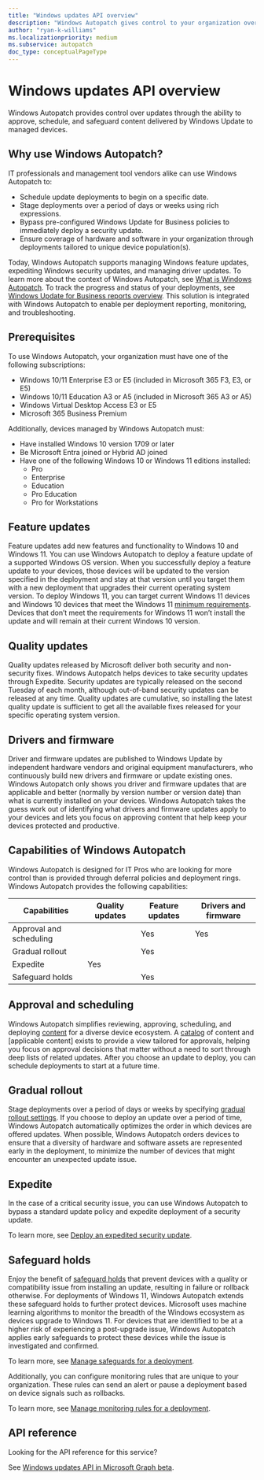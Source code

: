 ```yaml
---
title: "Windows updates API overview"
description: "Windows Autopatch gives control to your organization over the updates offered to your devices."
author: "ryan-k-williams"
ms.localizationpriority: medium
ms.subservice: autopatch
doc_type: conceptualPageType
---
```


# Windows updates API overview

Windows Autopatch provides control over updates through the ability to approve, schedule, and safeguard content delivered by Windows Update to managed devices.

## Why use Windows Autopatch?

IT professionals and management tool vendors alike can use Windows Autopatch to:
* Schedule update deployments to begin on a specific date.
* Stage deployments over a period of days or weeks using rich expressions.
* Bypass pre-configured Windows Update for Business policies to immediately deploy a security update.
* Ensure coverage of hardware and software in your organization through deployments tailored to unique device population(s).

Today, Windows Autopatch supports managing Windows feature updates, expediting Windows security updates, and managing driver updates. To learn more about the context of Windows Autopatch, see [What is Windows Autopatch](/windows/deployment/windows-autopatch/overview/windows-autopatch-overview). To track the progress and status of your deployments, see [Windows Update for Business reports overview](/windows/deployment/update/wufb-reports-overview). This solution is integrated with Windows Autopatch to enable per deployment reporting, monitoring, and troubleshooting.

## Prerequisites

To use Windows Autopatch, your organization must have one of the following subscriptions:
* Windows 10/11 Enterprise E3 or E5 (included in Microsoft 365 F3, E3, or E5)
* Windows 10/11 Education A3 or A5 (included in Microsoft 365 A3 or A5)
* Windows Virtual Desktop Access E3 or E5
* Microsoft 365 Business Premium

Additionally, devices managed by Windows Autopatch must:
* Have installed Windows 10 version 1709 or later
* Be Microsoft Entra joined or Hybrid AD joined
* Have one of the following Windows 10 or Windows 11 editions installed:
    * Pro
    * Enterprise
    * Education
    * Pro Education
    * Pro for Workstations

## Feature updates

Feature updates add new features and functionality to Windows 10 and Windows 11. You can use Windows Autopatch to deploy a feature update of a supported Windows OS version. When you successfully deploy a feature update to your devices, those devices will be updated to the version specified in the deployment and stay at that version until you target them with a new deployment that upgrades their current operating system version. To deploy Windows 11, you can target current Windows 11 devices and Windows 10 devices that meet the Windows 11 [minimum requirements](https://blogs.windows.com/windows-insider/2021/06/28/update-on-windows-11-minimum-system-requirements/). Devices that don’t meet the requirements for Windows 11 won’t install the update and will remain at their current Windows 10 version.

## Quality updates

Quality updates released by Microsoft deliver both security and non-security fixes. Windows Autopatch helps devices to take security updates through Expedite. Security updates are typically released on the second Tuesday of each month, although out-of-band security updates can be released at any time. Quality updates are cumulative, so installing the latest quality update is sufficient to get all the available fixes released for your specific operating system version.

## Drivers and firmware

Driver and firmware updates are published to Windows Update by independent hardware vendors and original equipment manufacturers, who continuously build new drivers and firmware or update existing ones. Windows Autopatch only shows you driver and firmware updates that are applicable and better (normally by version number or version date) than what is currently installed on your devices. Windows Autopatch takes the guess work out of identifying what drivers and firmware updates apply to your devices and lets you focus on approving content that help keep your devices protected and productive.

## Capabilities of Windows Autopatch

Windows Autopatch is designed for IT Pros who are looking for more control than is provided through deferral policies and deployment rings. Windows Autopatch provides the following capabilities:

|Capabilities | Quality updates | Feature updates | Drivers and firmware|
|---|---|---|---|
|Approval and scheduling | | Yes | Yes |
|Gradual rollout | | Yes | |
|Expedite | Yes | | |
|Safeguard holds| | Yes | |

## Approval and scheduling

Windows Autopatch simplifies reviewing, approving, scheduling, and deploying [content](/graph/api/resources/windowsupdates-catalogcontent) for a diverse device ecosystem. A [catalog](/graph/api/resources/windowsupdates-catalog) of content and [applicable content] exists to provide a view tailored for approvals, helping you focus on approval decisions that matter without a need to sort through deep lists of related updates. After you choose an update to deploy, you can schedule deployments to start at a future time.

## Gradual rollout

Stage deployments over a period of days or weeks by specifying [gradual rollout settings](/graph/api/resources/windowsupdates-gradualrolloutsettings). If you choose to deploy an update over a period of time, Windows Autopatch automatically optimizes the order in which devices are offered updates. When possible, Windows Autopatch orders devices to ensure that a diversity of hardware and software assets are represented early in the deployment, to minimize the number of devices that might encounter an unexpected update issue.

## Expedite

In the case of a critical security issue, you can use Windows Autopatch to bypass a standard update policy and expedite deployment of a security update.

To learn more, see [Deploy an expedited security update](windowsupdates-deploy-expedited-update.md).

## Safeguard holds

Enjoy the benefit of [safeguard holds](/windows/deployment/update/safeguard-holds) that prevent devices with a quality or compatibility issue from installing an update, resulting in failure or rollback otherwise. For deployments of Windows 11, Windows Autopatch extends these safeguard holds to further protect devices. Microsoft uses machine learning algorithms to monitor the breadth of the Windows ecosystem as devices upgrade to Windows 11. For devices that are identified to be at a higher risk of experiencing a post-upgrade issue, Windows Autopatch applies early safeguards to protect these devices while the issue is investigated and confirmed.

To learn more, see [Manage safeguards for a deployment](windowsupdates-manage-safeguards.md).

Additionally, you can configure monitoring rules that are unique to your organization. These rules can send an alert or pause a deployment based on device signals such as rollbacks.

To learn more, see [Manage monitoring rules for a deployment](windowsupdates-manage-monitoring-rules.md).

## API reference

Looking for the API reference for this service?

See [Windows updates API in Microsoft Graph beta](/graph/api/resources/adminwindowsupdates?view=graph-rest-beta&preserve-view=true).
